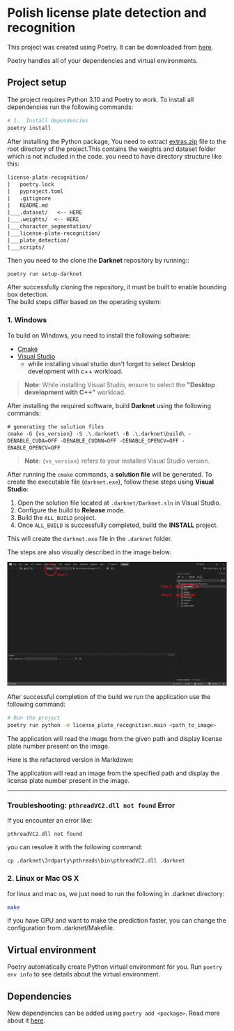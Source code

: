 # Polish license plate detection and recognition

This project was created using Poetry. It can be
downloaded from [here](https://python-poetry.org/).

Poetry handles all of your dependencies and virtual environments.

## Project setup

The project requires Python 3.10 and Poetry to work.
To install all dependencies run the following commands:

```bash
# 1.  Install dependencies
poetry install
```

After installing the Python package, You need to extract [extras.zip](https://drive.google.com/file/d/1LHBDSbSFVhdKbvgZ_74m8OmUoxJ-Yow6/view?usp=sharing) file
to the root directory of the project.This contains the weights and dataset folder which is not
included in the code. you need to have directory structure like this:

```
license-plate-recognition/
|   poetry.lock
|   pyproject.toml
|   .gitignore
|   README.md
|___.dataset/   <-- HERE
|___.weights/  <-- HERE
|___character_segmentation/
|___license-plate-recognition/
|___plate_detection/
|___scripts/
```

Then you need to the clone the **Darknet** repository by running::

```bash
poetry run setup-darknet
```

After successfully cloning the repository, it must be built to enable bounding box detection.  
The build steps differ based on the operating system:

### 1. Windows

To build on Windows, you need to install the following software:

- [Cmake](https://cmake.org/download/)
- [Visual Studio](https://visualstudio.microsoft.com/)
  - while installing visual studio don't forget to select Desktop development with c++ workload.

> **Note**: While installing Visual Studio, ensure to select the **"Desktop development with C++"** workload.

After installing the required software, build **Darknet** using the following commands:

```shell
# generating the solution files
cmake -G {vs_version} -S .\.darknet\ -B .\.darknet\build\ -DENABLE_CUDA=OFF -DENABLE_CUDNN=OFF -DENABLE_OPENCV=OFF -ENABLE_OPENCV=OFF
```

> **Note**: `{vs_version}` refers to your installed Visual Studio version.

After running the `cmake` commands, a **solution file** will be generated. To create the executable file (`darknet.exe`), follow these steps using **Visual Studio**:

1. Open the solution file located at `.darknet/Darknet.sln` in Visual Studio.
2. Configure the build to **Release** mode.
3. Build the `ALL_BUILD` project.
4. Once `ALL_BUILD` is successfully completed, build the **INSTALL** project.

This will create the `darknet.exe` file in the `.darknet` folder.

The steps are also visually described in the image below.

![steps](scripts/visual-studio.jpg)

After successful completion of the build we run the application use the following command:

```bash
# Run the project
poetry run python -m license_plate_recognition.main <path_to_image>
```

The application will read the image from the given path and display license plate number present on the image.

Here is the refactored version in Markdown:

The application will read an image from the specified path and display the license plate number present in the image.

---

### Troubleshooting: `pthreadVC2.dll not found` Error

If you encounter an error like:

```text
pthreadVC2.dll not found
```

you can resolve it with the following command:

```shell
cp .darknet\3rdparty\pthreads\bin\pthreadVC2.dll .darknet
```

### 2. Linux or Mac OS X

for linux and mac os, we just need to run the following in .darknet directory:

```bash
make
```

If you have GPU and want to make the prediction faster, you can change
the configuration from .darknet/Makefile.

## Virtual environment

Poetry automatically create Python virtual environment for you.
Run `poetry env info` to see details about the virtual environment.

## Dependencies

New dependencies can be added using `poetry add <package>`.
Read more about it [here](https://python-poetry.org/docs/basic-usage/#specifying-dependencies).
